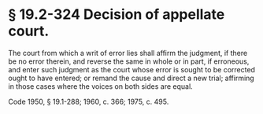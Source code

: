 # § 19.2-324 Decision of appellate court.

<p>The court from which a writ of error lies shall affirm the judgment, if there be no error therein, and reverse the same in whole or in part, if erroneous, and enter such judgment as the court whose error is sought to be corrected ought to have entered; or remand the cause and direct a new trial; affirming in those cases where the voices on both sides are equal.</p><p>Code 1950, § 19.1-288; 1960, c. 366; 1975, c. 495.</p>